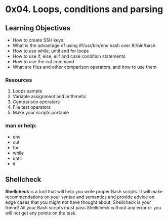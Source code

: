 # 0x04. Loops, conditions and parsing

## Learning Objectives

* How to create SSH keys
* What is the advantage of using #!/usr/bin/env bash over #!/bin/bash
* How to use while, until and for loops
* How to use if, else, elif and case condition statements
* How to use the cut command
* What are files and other comparison operators, and how to use them


### Resources
1. Loops sample
1. Variable assignment and arithmetic
1. Comparison operators
1. File test operators
1. Make your scripts portable

### man or help:
* env
* cut
* for
* while
* until
* if

## Shellcheck
**Shellcheck** is a tool that will help you write proper Bash scripts. It will make recommendations on your syntax and semantics and provide advice on edge cases that you might not have thought about. Shellcheck is your friend! All your Bash scripts must pass Shellcheck without any error or you will not get any points on the task.
